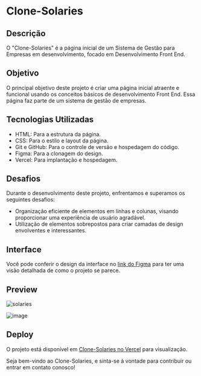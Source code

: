 # Clone-Solaries

## Descrição

O "Clone-Solaries" é a página inicial de um Sistema de Gestão para Empresas em desenvolvimento, focado em Desenvolvimento Front End.

## Objetivo

O principal objetivo deste projeto é criar uma página inicial atraente e funcional usando os conceitos básicos de desenvolvimento Front End. Essa página faz parte de um sistema de gestão de empresas.

## Tecnologias Utilizadas

- HTML: Para a estrutura da página.
- CSS: Para o estilo e layout da página.
- Git e GitHub: Para o controle de versão e hospedagem do código.
- Figma: Para a clonagem do design.
- Vercel: Para implantação e hospedagem.

## Desafios

Durante o desenvolvimento deste projeto, enfrentamos e superamos os seguintes desafios:

- Organização eficiente de elementos em linhas e colunas, visando proporcionar uma experiência de usuário agradável.
- Utilização de elementos sobrepostos para criar camadas de design envolventes e interessantes.

## Interface

Você pode conferir o design da interface no [link do Figma](https://www.figma.com/community/file/1068313361427172435) para ter uma visão detalhada de como o projeto se parece.

## Preview

![solaries](https://github.com/Danielassuncao99)

![image](https://github.com/Danielassuncao99/solaries/assets/138625093/60726d3a-f93a-4379-8c31-e11678460c54)



## Deploy

O projeto está disponível em [Clone-Solaries no Vercel](https://solaries.vercel.app/) para visualização.

Seja bem-vindo ao Clone-Solaries, e sinta-se à vontade para contribuir ou entrar em contato conosco!
